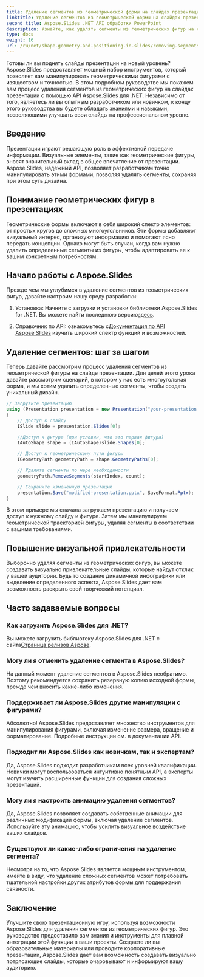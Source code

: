 ```yaml
---
title: Удаление сегментов из геометрической формы на слайдах презентации
linktitle: Удаление сегментов из геометрической формы на слайдах презентации
second_title: Aspose.Slides .NET API обработки PowerPoint
description: Узнайте, как удалять сегменты из геометрических фигур на слайдах презентации с помощью API Aspose.Slides для .NET. Пошаговое руководство с исходным кодом. Усовершенствуйте свои слайды с точностью.
type: docs
weight: 16
url: /ru/net/shape-geometry-and-positioning-in-slides/removing-segments-geometry-shape/
---
```


Готовы ли вы поднять слайды презентации на новый уровень? Aspose.Slides предоставляет мощный набор инструментов, который позволяет вам манипулировать геометрическими фигурами с изяществом и точностью. В этом подробном руководстве мы покажем вам процесс удаления сегментов из геометрических фигур на слайдах презентации с помощью API Aspose.Slides для .NET. Независимо от того, являетесь ли вы опытным разработчиком или новичком, к концу этого руководства вы будете обладать знаниями и навыками, позволяющими улучшать свои слайды на профессиональном уровне.

## Введение

Презентации играют решающую роль в эффективной передаче информации. Визуальные элементы, такие как геометрические фигуры, вносят значительный вклад в общее впечатление от презентации. Aspose.Slides, надежный API, позволяет разработчикам точно манипулировать этими формами, позволяя удалять сегменты, сохраняя при этом суть дизайна.

## Понимание геометрических фигур в презентациях

Геометрические формы включают в себя широкий спектр элементов: от простых кругов до сложных многоугольников. Эти формы добавляют визуальный интерес, организуют информацию и помогают ясно передать концепции. Однако могут быть случаи, когда вам нужно удалить определенные сегменты из фигуры, чтобы адаптировать ее к вашим конкретным потребностям.

## Начало работы с Aspose.Slides

Прежде чем мы углубимся в удаление сегментов из геометрических фигур, давайте настроим нашу среду разработки:

1.  Установка: Начните с загрузки и установки библиотеки Aspose.Slides for .NET. Вы можете найти последнюю версию[здесь](https://releases.aspose.com/slides/net/).

2.  Справочник по API: ознакомьтесь с[Документация по API Aspose.Slides](https://reference.aspose.com/slides/net/) изучить широкий спектр функций и возможностей.

## Удаление сегментов: шаг за шагом

Теперь давайте рассмотрим процесс удаления сегментов из геометрической фигуры на слайде презентации. Для целей этого урока давайте рассмотрим сценарий, в котором у нас есть многоугольная форма, и мы хотим удалить определенные сегменты, чтобы создать уникальный дизайн.

```csharp
// Загрузите презентацию
using (Presentation presentation = new Presentation("your-presentation.pptx"))
{
    // Доступ к слайду
    ISlide slide = presentation.Slides[0];

    //Доступ к фигуре (при условии, что это первая фигура)
    IAutoShape shape = (IAutoShape)slide.Shapes[0];

    // Доступ к геометрическому пути фигуры
    IGeometryPath geometryPath = shape.GeometryPaths[0];

    // Удалите сегменты по мере необходимости
    geometryPath.RemoveSegments(startIndex, count);

    // Сохраните измененную презентацию
    presentation.Save("modified-presentation.pptx", SaveFormat.Pptx);
}
```

В этом примере мы сначала загружаем презентацию и получаем доступ к нужному слайду и фигуре. Затем мы манипулируем геометрической траекторией фигуры, удаляя сегменты в соответствии с вашими требованиями.

## Повышение визуальной привлекательности

Выборочно удаляя сегменты из геометрических фигур, вы можете создавать визуально привлекательные слайды, которые найдут отклик у вашей аудитории. Будь то создание динамичной инфографики или выделение определенного аспекта, Aspose.Slides дает вам возможность раскрыть свой творческий потенциал.

## Часто задаваемые вопросы

### Как загрузить Aspose.Slides для .NET?

 Вы можете загрузить библиотеку Aspose.Slides для .NET с сайта[Страница релизов Aspose](https://releases.aspose.com/slides/net/). 

### Могу ли я отменить удаление сегмента в Aspose.Slides?

На данный момент удаление сегментов в Aspose.Slides необратимо. Поэтому рекомендуется сохранить резервную копию исходной формы, прежде чем вносить какие-либо изменения.

### Поддерживает ли Aspose.Slides другие манипуляции с фигурами?

Абсолютно! Aspose.Slides предоставляет множество инструментов для манипулирования фигурами, включая изменение размера, вращение и форматирование. Подробные инструкции см. в документации API.

### Подходит ли Aspose.Slides как новичкам, так и экспертам?

Да, Aspose.Slides подходит разработчикам всех уровней квалификации. Новички могут воспользоваться интуитивно понятным API, а эксперты могут изучить расширенные функции для создания сложных презентаций.

### Могу ли я настроить анимацию удаления сегментов?

Да, Aspose.Slides позволяет создавать собственные анимации для различных модификаций формы, включая удаление сегментов. Используйте эту анимацию, чтобы усилить визуальное воздействие ваших слайдов.

### Существуют ли какие-либо ограничения на удаление сегмента?

Несмотря на то, что Aspose.Slides является мощным инструментом, имейте в виду, что удаление сложных сегментов может потребовать тщательной настройки других атрибутов формы для поддержания связности.

## Заключение

Улучшите свою презентационную игру, используя возможности Aspose.Slides для удаления сегментов из геометрических фигур. Это руководство предоставило вам знания и инструменты для плавной интеграции этой функции в ваши проекты. Создаете ли вы образовательные материалы или проводите корпоративные презентации, Aspose.Slides дает вам возможность создавать визуально потрясающие слайды, которые очаровывают и информируют вашу аудиторию.